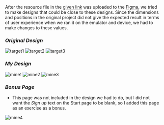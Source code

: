 After the resource file in the [given link](https://www.sketchappsources.com/free-source/4762-design-courses-app-sketch-freebie-resource.html) was uploaded to the [Figma](https://www.figma.com/?fuid=), we tried to make designs that could be close to these designs. Since the dimensions and positions in the original project did not give the expected result in terms of user experience when we ran it on the emulator and device, we had to make changes to these values. 

### *Original Design*
![target1](https://user-images.githubusercontent.com/80275416/163594667-49ff896d-e478-426f-9853-76105046b8ae.PNG)
![target2](https://user-images.githubusercontent.com/80275416/163594194-eaa00594-5196-4715-9fe1-f2b3cfd3788d.PNG)
![target3](https://user-images.githubusercontent.com/80275416/163594200-3f4ffb2e-b650-4671-8bdf-0bcf0e2cec46.PNG)

### *My Design*
![mine1](https://user-images.githubusercontent.com/80275416/163595086-24fbc47f-cd42-4a64-9edf-39a8f38478ec.PNG)
![mine2](https://user-images.githubusercontent.com/80275416/163595099-619f1033-8a36-4357-91e3-6513d722e853.PNG)
![mine3](https://user-images.githubusercontent.com/80275416/163595106-24e4214d-3c86-4cd3-ae07-37fa5422447a.PNG)


### *Bonus Page*
- This page was not included in the design we had to do, but I did not want the *Sign up* text on the Start page to be blank, so I added this page as an exercise as a bonus.

![mine4](https://user-images.githubusercontent.com/80275416/163595370-88b3a854-4f12-4e92-932e-ca386612afa4.PNG)

